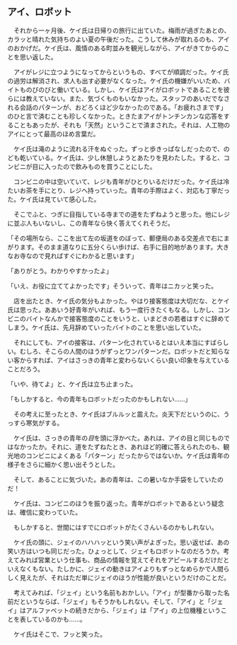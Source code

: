 ## アイ、ロボット

　それから一ヶ月後、ケイ氏は日帰りの旅行に出ていた。梅雨が過ぎたあとの、カラッと晴れた気持ちのよい夏の午後だった。こうして休みが取れるのも、アイのおかげだ。ケイ氏は、風情のある町並みを観光しながら、アイがきてからのことを思い返した。

　アイがレジに立つようになってからというもの、すべてが順調だった。ケイ氏の過労は解消され、求人も出す必要がなくなった。ケイ氏の機嫌がいいため、バイトものびのびと働いている。しかし、ケイ氏はアイがロボットであることを彼らには教えていない。また、気づくものもいなかった。スタッフのあいだでなされる会話のパターンが、おどろくほど少なかったのである。「お疲れさまです」のひと言で済むことも珍しくなかった。ときたまアイがトンチンカンな応答をすることもあったが、それも「天然」ということで済まされた。それは、人工物のアイにとって最高のほめ言葉だ。

　ケイ氏は滝のように流れる汗をぬぐった。ずっと歩きっぱなしだったので、のども乾いている。ケイ氏は、少し休憩しようとあたりを見わたした。すると、コンビニが目に入ったので飲みものを買うことにした。

　コンビニの中は空いていて、レジも青年がひとりいるだけだった。ケイ氏は冷たいお茶を手にとり、レジへ持っていった。青年の手際はよく、対応も丁寧だった。ケイ氏は見ていて感心した。

　そこでふと、つぎに目指している寺までの道をたずねようと思った。他にレジに並ぶ人もいないし、この青年なら快く答えてくれそうだ。

「その場所なら、ここを出て左の坂道をのぼって、郵便局のある交差点で右にまがります。そのまま道なりに五分くらい歩けば、右手に目的地があります。大きなお寺なので見ればすぐにわかると思います」

「ありがとう。わかりやすかったよ」

「いえ、お役に立ててよかったです」そういって、青年はニカッと笑った。

　店を出たとき、ケイ氏の気分もよかった。やはり接客態度は大切だな、とケイ氏は思った。ああいう好青年がいれば、もう一度行きたくもなる。しかし、コンビニのバイトなんかで接客態度のことをいうと、いまどきの若者はすぐに辞めてしまう。ケイ氏は、先月辞めていったバイトのことを思い出していた。

　それにしても、アイの接客は、パターン化されているとはいえ本当にすばらしい。むしろ、そこらの人間のほうがずっとワンパターンだ。ロボットだと知らない客からすれば、アイはさっきの青年と変わらないくらい良い印象を与えていることだろう。

「いや、待てよ」と、ケイ氏は立ち止まった。

「もしかすると、今の青年もロボットだったのかもしれない……」

　その考えに至ったとき、ケイ氏はブルルッと震えた。炎天下だというのに、うっすら寒気がする。

　ケイ氏は、さっきの青年の*目*を頭に浮かべた。あれは、アイの目と同じものではなかったか。それに、道をたずねたとき、あれほど的確に答えられたのも、観光地のコンビニによくある「パターン」だったからではないか。ケイ氏は青年の様子をさらに細かく思い出そうとした。

　そして、あることに気づいた。あの青年は、この暑いなか手袋をしていたのだ！

　ケイ氏は、コンビニのほうを振り返った。青年がロボットであるという疑念は、確信に変わっていた。

　もしかすると、世間にはすでにロボットがたくさんいるのかもしれない。

　ケイ氏の頭に、ジェイのハハハッという笑い声がよぎった。思い返せば、あの笑い方はいつも同じだった。ひょっとして、ジェイもロボットなのだろうか。考えてみれば営業という仕事も、商品の情報を覚えてそれをアピールするだけだといえなくもない。たしかに、ジェイの動きはアイよりもずっとなめらかで人間らしく見えたが、それはただ単にジェイのほうが性能が良いというだけのことだ。

　考えてみれば、「ジェイ」という名前もおかしい。「アイ」が型番から取った名前だというならば、「ジェイ」もそうかもしれない。そして、「アイ」と「ジェイ」はアルファベットの続きだから、「ジェイ」は「アイ」の上位機種ということを表しているのかも……。

　ケイ氏はそこで、フッと笑った。
